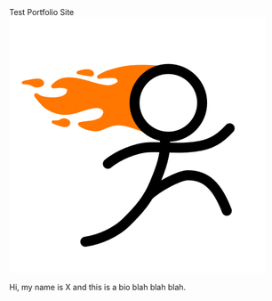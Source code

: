 <link rel="stylesheet" href="style.css">
Test Portfolio Site

<img src="assets/images/Test.png" class="center">

Hi, my name is X and this is a bio blah blah blah.

